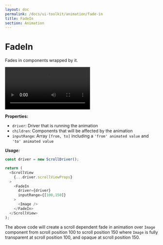 ```yaml
---
layout: doc
permalink: /docs/ui-toolkit/animation/fade-in
title: FadeIn
section: Animation
---
```


# FadeIn

Fades in components wrapped by it.

<div class="video-screen">
  <video width="280" loop autoplay>
    <source src="/video/examples/03 fade in and out.mp4" type="video/mp4">
    <source src="/video/examples/03 fade in and out.webm" type="video/webm">
  </video>
</div>

**Properties:**

- `driver`: Driver that is running the animation
- `children`: Components that will be affected by the animation
- `inputRange`: Array `[from, to]` including a `'from' animated value` and `'to' animated value`

***Usage:***

```javascript
const driver = new ScrollDriver();

return (
  <ScrollView
    {...driver.scrollViewProps}
  >
    <FadeIn
      driver={driver}
      inputRange={[100,150]}
    >
      <Image />
    </FadeIn>
  </ScrollView>
);
```

The above code will create a scroll dependent fade in animation over `Image` component from scroll position 100 to scroll position 150 where `Image` is fully transparent at scroll position 100, and opaque at scroll position 150.
